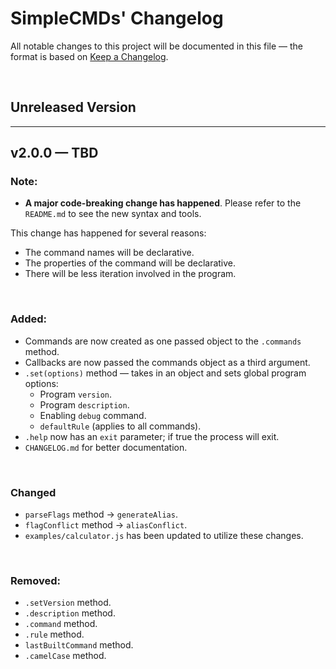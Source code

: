 # **SimpleCMDs' Changelog**
All notable changes to this project will be documented in this file — the format is based on [Keep a Changelog](https://keepachangelog.com/en/1.0.0/).

&nbsp;

## Unreleased Version

---

## v2.0.0 — TBD
### Note:
- **A major code-breaking change has happened**. Please refer to the `README.md` to see the new syntax and tools.

This change has happened for several reasons:
- The command names will be declarative.
- The properties of the command will be declarative.
- There will be less iteration involved in the program.

&nbsp;

### Added:
- Commands are now created as one passed object to the `.commands` method.
- Callbacks are now passed the commands object as a third argument.
- `.set(options)` method — takes in an object and sets global program options:
  - Program `version`.
  - Program `description`.
  - Enabling `debug` command.
  - `defaultRule` (applies to all commands).
- `.help` now has an `exit` parameter; if true the process will exit.
- `CHANGELOG.md` for better documentation.

&nbsp;

### Changed
- `parseFlags` method -> `generateAlias`.
- `flagConflict` method -> `aliasConflict`.
- `examples/calculator.js` has been updated to utilize these changes.
  
&nbsp;

### Removed:
- `.setVersion` method.
- `.description` method.
- `.command` method.
- `.rule` method.
- `lastBuiltCommand` method.
- `.camelCase` method.